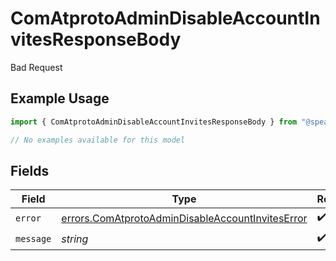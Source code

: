 # ComAtprotoAdminDisableAccountInvitesResponseBody

Bad Request

## Example Usage

```typescript
import { ComAtprotoAdminDisableAccountInvitesResponseBody } from "@speakeasy-api/bluesky/models/errors";

// No examples available for this model
```

## Fields

| Field                                                                                                                | Type                                                                                                                 | Required                                                                                                             | Description                                                                                                          |
| -------------------------------------------------------------------------------------------------------------------- | -------------------------------------------------------------------------------------------------------------------- | -------------------------------------------------------------------------------------------------------------------- | -------------------------------------------------------------------------------------------------------------------- |
| `error`                                                                                                              | [errors.ComAtprotoAdminDisableAccountInvitesError](../../models/errors/comatprotoadmindisableaccountinviteserror.md) | :heavy_check_mark:                                                                                                   | N/A                                                                                                                  |
| `message`                                                                                                            | *string*                                                                                                             | :heavy_check_mark:                                                                                                   | N/A                                                                                                                  |